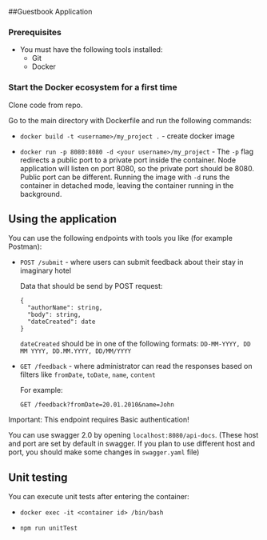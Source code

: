 ##Guestbook Application

### Prerequisites

- You must have the following tools installed:
    - Git
    - Docker

### Start the Docker ecosystem for a first time

Clone code from repo.

Go to the main directory with Dockerfile and run the following commands:

- `docker build -t <username>/my_project .` - create docker image

- `docker run -p 8080:8080 -d <your username>/my_project` - The `-p` flag redirects a public port to a private port
inside the container. Node application will listen on port 8080, so the private port should be 8080. Public port can be
different. Running the image with `-d` runs the container in detached mode, leaving the container running
in the background.

## Using the application

You can use the following endpoints with tools you like (for example Postman):

- `POST /submit` - where users can submit feedback about their stay in imaginary hotel
  
  Data that should be send by POST request:
 
  ```
  {
    "authorName": string,
    "body": string,
    "dateCreated": date
  }
  ```
  
  `dateCreated` should be in one of the following formats: `DD-MM-YYYY, DD MM YYYY, DD.MM.YYYY, DD/MM/YYYY`
  
- `GET /feedback` - where administrator can read the responses based on filters like `fromDate`, `toDate`, `name`, `content`

  For example:
  
  `GET /feedback?fromDate=20.01.2010&name=John`

Important: This endpoint requires Basic authentication!

You can use swagger 2.0 by opening `localhost:8080/api-docs`. (These host and port are set by default in swagger.
If you plan to use different host and port, you should make some changes in `swagger.yaml` file)

## Unit testing

You can execute unit tests after entering the container:

- `docker exec -it <container id> /bin/bash`

- `npm run unitTest`
